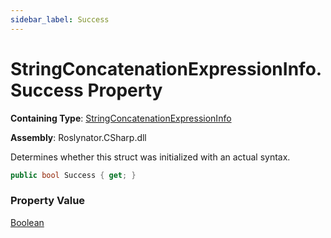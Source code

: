 ```yaml
---
sidebar_label: Success
---
```


# StringConcatenationExpressionInfo\.Success Property

**Containing Type**: [StringConcatenationExpressionInfo](../index.md)

**Assembly**: Roslynator\.CSharp\.dll

  
Determines whether this struct was initialized with an actual syntax\.

```csharp
public bool Success { get; }
```

### Property Value

[Boolean](https://docs.microsoft.com/en-us/dotnet/api/system.boolean)

